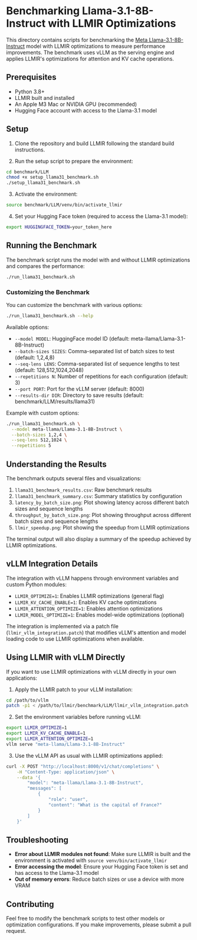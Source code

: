 # Benchmarking Llama-3.1-8B-Instruct with LLMIR Optimizations

This directory contains scripts for benchmarking the [Meta Llama-3.1-8B-Instruct](https://huggingface.co/meta-llama/Llama-3.1-8B-Instruct) model with LLMIR optimizations to measure performance improvements. The benchmark uses vLLM as the serving engine and applies LLMIR's optimizations for attention and KV cache operations.

## Prerequisites

- Python 3.8+
- LLMIR built and installed
- An Apple M3 Mac or NVIDIA GPU (recommended)
- Hugging Face account with access to the Llama-3.1 model

## Setup

1. Clone the repository and build LLMIR following the standard build instructions.

2. Run the setup script to prepare the environment:

```bash
cd benchmark/LLM
chmod +x setup_llama31_benchmark.sh
./setup_llama31_benchmark.sh
```

3. Activate the environment:

```bash
source benchmark/LLM/venv/bin/activate_llmir
```

4. Set your Hugging Face token (required to access the Llama-3.1 model):

```bash
export HUGGINGFACE_TOKEN=your_token_here
```

## Running the Benchmark

The benchmark script runs the model with and without LLMIR optimizations and compares the performance:

```bash
./run_llama31_benchmark.sh
```

### Customizing the Benchmark

You can customize the benchmark with various options:

```bash
./run_llama31_benchmark.sh --help
```

Available options:

- `--model MODEL`: HuggingFace model ID (default: meta-llama/Llama-3.1-8B-Instruct)
- `--batch-sizes SIZES`: Comma-separated list of batch sizes to test (default: 1,2,4,8)
- `--seq-lens LENS`: Comma-separated list of sequence lengths to test (default: 128,512,1024,2048)
- `--repetitions N`: Number of repetitions for each configuration (default: 3)
- `--port PORT`: Port for the vLLM server (default: 8000)
- `--results-dir DIR`: Directory to save results (default: benchmark/LLM/results/llama31)

Example with custom options:

```bash
./run_llama31_benchmark.sh \
  --model meta-llama/Llama-3.1-8B-Instruct \
  --batch-sizes 1,2,4 \
  --seq-lens 512,1024 \
  --repetitions 5
```

## Understanding the Results

The benchmark outputs several files and visualizations:

1. `llama31_benchmark_results.csv`: Raw benchmark results
2. `llama31_benchmark_summary.csv`: Summary statistics by configuration
3. `latency_by_batch_size.png`: Plot showing latency across different batch sizes and sequence lengths
4. `throughput_by_batch_size.png`: Plot showing throughput across different batch sizes and sequence lengths
5. `llmir_speedup.png`: Plot showing the speedup from LLMIR optimizations

The terminal output will also display a summary of the speedup achieved by LLMIR optimizations.

## vLLM Integration Details

The integration with vLLM happens through environment variables and custom Python modules:

- `LLMIR_OPTIMIZE=1`: Enables LLMIR optimizations (general flag)
- `LLMIR_KV_CACHE_ENABLE=1`: Enables KV cache optimizations
- `LLMIR_ATTENTION_OPTIMIZE=1`: Enables attention optimizations
- `LLMIR_MODEL_OPTIMIZE=1`: Enables model-wide optimizations (optional)

The integration is implemented via a patch file (`llmir_vllm_integration.patch`) that modifies vLLM's attention and model loading code to use LLMIR optimizations when available.

## Using LLMIR with vLLM Directly

If you want to use LLMIR optimizations with vLLM directly in your own applications:

1. Apply the LLMIR patch to your vLLM installation:

```bash
cd /path/to/vllm
patch -p1 < /path/to/llmir/benchmark/LLM/llmir_vllm_integration.patch
```

2. Set the environment variables before running vLLM:

```bash
export LLMIR_OPTIMIZE=1
export LLMIR_KV_CACHE_ENABLE=1
export LLMIR_ATTENTION_OPTIMIZE=1
vllm serve "meta-llama/Llama-3.1-8B-Instruct"
```

3. Use the vLLM API as usual with LLMIR optimizations applied:

```bash
curl -X POST "http://localhost:8000/v1/chat/completions" \
    -H "Content-Type: application/json" \
    --data '{
        "model": "meta-llama/Llama-3.1-8B-Instruct",
        "messages": [
            {
                "role": "user",
                "content": "What is the capital of France?"
            }
        ]
    }'
```

## Troubleshooting

- **Error about LLMIR modules not found**: Make sure LLMIR is built and the environment is activated with `source venv/bin/activate_llmir`
- **Error accessing the model**: Ensure your Hugging Face token is set and has access to the Llama-3.1 model
- **Out of memory errors**: Reduce batch sizes or use a device with more VRAM

## Contributing

Feel free to modify the benchmark scripts to test other models or optimization configurations. If you make improvements, please submit a pull request. 